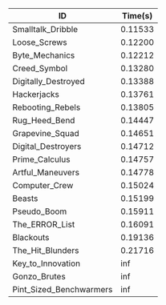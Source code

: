 |ID|Time(s)|
|-|-|
|Smalltalk_Dribble|0.11533|
|Loose_Screws|0.12200|
|Byte_Mechanics|0.12212|
|Creed_Symbol|0.13280|
|Digitally_Destroyed|0.13388|
|Hackerjacks|0.13761|
|Rebooting_Rebels|0.13805|
|Rug_Heed_Bend|0.14447|
|Grapevine_Squad|0.14651|
|Digital_Destroyers|0.14712|
|Prime_Calculus|0.14757|
|Artful_Maneuvers|0.14778|
|Computer_Crew|0.15024|
|Beasts|0.15199|
|Pseudo_Boom|0.15911|
|The_ERROR_List|0.16091|
|Blackouts|0.19136|
|The_Hit_Blunders|0.21716|
|Key_to_Innovation|inf|
|Gonzo_Brutes|inf|
|Pint_Sized_Benchwarmers|inf|

